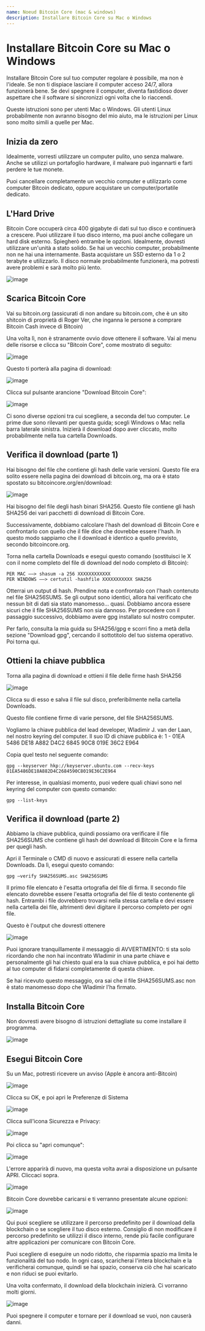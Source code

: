 ```yaml
---
name: Noeud Bitcoin Core (mac & windows)
description: Installare Bitcoin Core su Mac o Windows
---
```


# Installare Bitcoin Core su Mac o Windows

Installare Bitcoin Core sul tuo computer regolare è possibile, ma non è l'ideale. Se non ti dispiace lasciare il computer acceso 24/7, allora funzionerà bene. Se devi spegnere il computer, diventa fastidioso dover aspettare che il software si sincronizzi ogni volta che lo riaccendi.

Queste istruzioni sono per utenti Mac o Windows. Gli utenti Linux probabilmente non avranno bisogno del mio aiuto, ma le istruzioni per Linux sono molto simili a quelle per Mac.

## Inizia da zero

Idealmente, vorresti utilizzare un computer pulito, uno senza malware. Anche se utilizzi un portafoglio hardware, il malware può ingannarti e farti perdere le tue monete.

Puoi cancellare completamente un vecchio computer e utilizzarlo come computer Bitcoin dedicato, oppure acquistare un computer/portatile dedicato.

## L'Hard Drive

Bitcoin Core occuperà circa 400 gigabyte di dati sul tuo disco e continuerà a crescere. Puoi utilizzare il tuo disco interno, ma puoi anche collegare un hard disk esterno. Spiegherò entrambe le opzioni. Idealmente, dovresti utilizzare un'unità a stato solido. Se hai un vecchio computer, probabilmente non ne hai una internamente. Basta acquistare un SSD esterno da 1 o 2 terabyte e utilizzarlo. Il disco normale probabilmente funzionerà, ma potresti avere problemi e sarà molto più lento.

![image](assets/1.png)

## Scarica Bitcoin Core

Vai su bitcoin.org (assicurati di non andare su bitcoin.com, che è un sito shitcoin di proprietà di Roger Ver, che inganna le persone a comprare Bitcoin Cash invece di Bitcoin)

Una volta lì, non è stranamente ovvio dove ottenere il software. Vai al menu delle risorse e clicca su "Bitcoin Core", come mostrato di seguito:

![image](assets/2.png)

Questo ti porterà alla pagina di download:

![image](assets/3.png)

Clicca sul pulsante arancione "Download Bitcoin Core":

![image](assets/4.png)

Ci sono diverse opzioni tra cui scegliere, a seconda del tuo computer. Le prime due sono rilevanti per questa guida; scegli Windows o Mac nella barra laterale sinistra. Inizierà il download dopo aver cliccato, molto probabilmente nella tua cartella Downloads.

## Verifica il download (parte 1)

Hai bisogno del file che contiene gli hash delle varie versioni. Questo file era solito essere nella pagina dei download di bitcoin.org, ma ora è stato spostato su bitcoincore.org/en/download:

![image](assets/5.png)

Hai bisogno del file degli hash binari SHA256. Questo file contiene gli hash SHA256 dei vari pacchetti di download di Bitcoin Core.

Successivamente, dobbiamo calcolare l'hash del download di Bitcoin Core e confrontarlo con quello che il file dice che dovrebbe essere l'hash. In questo modo sappiamo che il download è identico a quello previsto, secondo bitcoincore.org.

Torna nella cartella Downloads e esegui questo comando (sostituisci le X con il nome completo del file di download del nodo completo di Bitcoin):

```
PER MAC —–> shasum -a 256 XXXXXXXXXXXX
PER WINDOWS —–> certutil -hashfile XXXXXXXXXXX SHA256
```

Otterrai un output di hash. Prendine nota e confrontalo con l'hash contenuto nel file SHA256SUMS.
Se gli output sono identici, allora hai verificato che nessun bit di dati sia stato manomesso... quasi. Dobbiamo ancora essere sicuri che il file SHA256SUMS non sia dannoso.
Per procedere con il passaggio successivo, dobbiamo avere gpg installato sul nostro computer.

Per farlo, consulta la mia guida su SHA256/gpg e scorri fino a metà della sezione "Download gpg", cercando il sottotitolo del tuo sistema operativo. Poi torna qui.

## Ottieni la chiave pubblica

Torna alla pagina di download e ottieni il file delle firme hash SHA256

![image](assets/6.png)

Clicca su di esso e salva il file sul disco, preferibilmente nella cartella Downloads.

Questo file contiene firme di varie persone, del file SHA256SUMS.

Vogliamo la chiave pubblica del lead developer, Wladimir J. van der Laan, nel nostro keyring del computer. Il suo ID di chiave pubblica è:
1 - 01EA 5486 DE18 A882 D4C2 6845 90C8 019E 36C2 E964

Copia quel testo nel seguente comando:

```
gpg --keyserver hkp://keyserver.ubuntu.com --recv-keys 01EA5486DE18A882D4C2684590C8019E36C2E964
```

Per interesse, in qualsiasi momento, puoi vedere quali chiavi sono nel keyring del computer con questo comando:

```
gpg --list-keys
```

## Verifica il download (parte 2)

Abbiamo la chiave pubblica, quindi possiamo ora verificare il file SHA256SUMS che contiene gli hash del download di Bitcoin Core e la firma per quegli hash.

Apri il Terminale o CMD di nuovo e assicurati di essere nella cartella Downloads. Da lì, esegui questo comando:

```
gpg –verify SHA256SUMS.asc SHA256SUMS
```

Il primo file elencato è l'esatta ortografia del file di firma. Il secondo file elencato dovrebbe essere l'esatta ortografia del file di testo contenente gli hash. Entrambi i file dovrebbero trovarsi nella stessa cartella e devi essere nella cartella dei file, altrimenti devi digitare il percorso completo per ogni file.

Questo è l'output che dovresti ottenere

![image](assets/7.png)

Puoi ignorare tranquillamente il messaggio di AVVERTIMENTO: ti sta solo ricordando che non hai incontrato Wladimir in una parte chiave e personalmente gli hai chiesto qual era la sua chiave pubblica, e poi hai detto al tuo computer di fidarsi completamente di questa chiave.

Se hai ricevuto questo messaggio, ora sai che il file SHA256SUMS.asc non è stato manomesso dopo che Wladimir l'ha firmato.

## Installa Bitcoin Core

Non dovresti avere bisogno di istruzioni dettagliate su come installare il programma.

![image](assets/8.png)

## Esegui Bitcoin Core

Su un Mac, potresti ricevere un avviso (Apple è ancora anti-Bitcoin)

![image](assets/9.png)

Clicca su OK, e poi apri le Preferenze di Sistema

![image](assets/10.png)

Clicca sull'icona Sicurezza e Privacy:

![image](assets/11.png)

Poi clicca su "apri comunque":

![image](assets/12.png)

L'errore apparirà di nuovo, ma questa volta avrai a disposizione un pulsante APRI. Cliccaci sopra.

![image](assets/13.png)

Bitcoin Core dovrebbe caricarsi e ti verranno presentate alcune opzioni:

![image](assets/14.png)

Qui puoi scegliere se utilizzare il percorso predefinito per il download della blockchain o se scegliere il tuo disco esterno. Consiglio di non modificare il percorso predefinito se utilizzi il disco interno, rende più facile configurare altre applicazioni per comunicare con Bitcoin Core.

Puoi scegliere di eseguire un nodo ridotto, che risparmia spazio ma limita le funzionalità del tuo nodo. In ogni caso, scaricherai l'intera blockchain e la verificherai comunque, quindi se hai spazio, conserva ciò che hai scaricato e non riduci se puoi evitarlo.

Una volta confermato, il download della blockchain inizierà. Ci vorranno molti giorni.

![image](assets/15.png)

Puoi spegnere il computer e tornare per il download se vuoi, non causerà danni.
